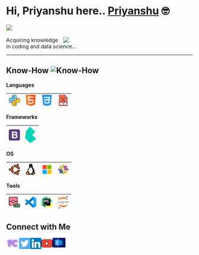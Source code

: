 
<h1>Hi, Priyanshu here.. <a href="https://PriyanshuChandel.github.io" target="_blank">Priyanshu</a> 🤓</h1> 

![](https://visitor-badge.glitch.me/badge?page_id=PriyanshuChandel) 

<img align='right' src="https://media.giphy.com/media/kJV3yFjaVYtlP0CMOR/giphy.gif" width="350">


Acquiring knowledge in coding and data science... 

---

 ## Know-How <img alt="Know-How" width="60px" hight="30px" src="/img/main.png"/>

 **Languages**
 
 <img alt="Python" width="30px" src="/img/python.png"/>|<img alt="HTML" width="30px" src="/img/html.png"/>|<img alt="CSS" width="30px" src="/img/css-3.png"/>|<img  alt="JavaScript" width="30px" src="/img/javascript.png"/>
 |--|--|--|--|
 
 **Frameworks**
 
 <img alt="Bootstrap" width="30px" src="/img/bootstrap-logo.png"/>|<img alt="Bulma" width="30px" src="/img/bulma.svg"/>
 |--|--|
 
  **OS**
 
 <img alt="Ubuntu" width="30px" src="/img/ubuntu.png"/>|<img alt="Linux" width="30px" src="/img/linux.png"/>|<img alt="Windows" width="30px" src="/img/windows.png"/>|<img alt="Windows" width="30px" src="/img/centos.png"/>
 |--|--|--|--|
 
 **Tools**
 
 <img alt="Git" width="30px" src="/img/git.png"/>|<img alt="VSCode" width="30px" src="/img/vscode.png"/>|<img alt="PyCharm" width="30px" src="/img/pycharm.png"/>|<img alt="Jupyter" width="30px" src="/img/jupyter.png"/>
 |--|--|--|--|
 
 
 **Connect with Me**
---
<a href="https://priyanshuchandel.github.io" target="_blank"><img align="left" alt="Priyanshu Chandel" width="35px" src="img/logo.png" /></a>
 [<img align="left" alt="Twitter - Priyanshu Chandel" width="30px" src="/img/twitter.png" />](https://twitter.com/PRIYANSHUCHAN) [<img align="left" alt="LinkedIn - Priyanshu Chandel" width="30px" src="/img/linkedin.png" />](https://www.linkedin.com/in/priyanshuchandel) [<img align="left" alt="YouTube - Priyanshu Chandel" width="30px" src="/img/youtube.png" />](https://www.youtube.com/channel/UCYNfy-K2fuNVW8ydTDmvqmA) [<img align="left" alt="Email - Priyanshu Chandel" width="35px" src="/img/out.png" />](mailto:chandelpriyanshu8@outlook.com)
